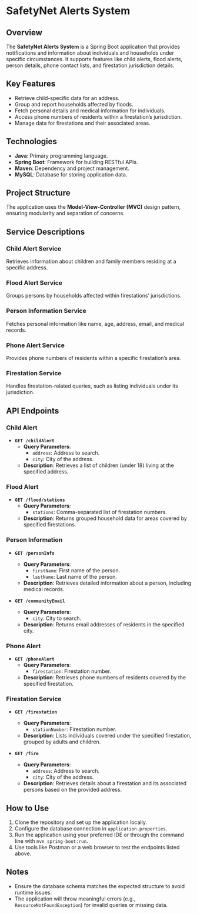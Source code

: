 # SafetyNet Alerts System

## Overview
The **SafetyNet Alerts System** is a Spring Boot application that provides notifications and information about individuals and households under specific circumstances. It supports features like child alerts, flood alerts, person details, phone contact lists, and firestation jurisdiction details.

## Key Features
- Retrieve child-specific data for an address.
- Group and report households affected by floods.
- Fetch personal details and medical information for individuals.
- Access phone numbers of residents within a firestation’s jurisdiction.
- Manage data for firestations and their associated areas.

## Technologies
- **Java**: Primary programming language.
- **Spring Boot**: Framework for building RESTful APIs.
- **Maven**: Dependency and project management.
- **MySQL**: Database for storing application data.

## Project Structure
The application uses the **Model-View-Controller (MVC)** design pattern, ensuring modularity and separation of concerns.

## Service Descriptions
### Child Alert Service
Retrieves information about children and family members residing at a specific address.

### Flood Alert Service
Groups persons by households affected within firestations’ jurisdictions.

### Person Information Service
Fetches personal information like name, age, address, email, and medical records.

### Phone Alert Service
Provides phone numbers of residents within a specific firestation’s area.

### Firestation Service
Handles firestation-related queries, such as listing individuals under its jurisdiction.

## API Endpoints
### Child Alert
- **`GET /childAlert`**
    - **Query Parameters**:
        - `address`: Address to search.
        - `city`: City of the address.
    - **Description**: Retrieves a list of children (under 18) living at the specified address.

### Flood Alert
- **`GET /flood/stations`**
    - **Query Parameters**:
        - `stations`: Comma-separated list of firestation numbers.
    - **Description**: Returns grouped household data for areas covered by specified firestations.

### Person Information
- **`GET /personInfo`**
    - **Query Parameters**:
        - `firstName`: First name of the person.
        - `lastName`: Last name of the person.
    - **Description**: Retrieves detailed information about a person, including medical records.

- **`GET /communityEmail`**
    - **Query Parameters**:
        - `city`: City to search.
    - **Description**: Returns email addresses of residents in the specified city.

### Phone Alert
- **`GET /phoneAlert`**
    - **Query Parameters**:
        - `firestation`: Firestation number.
    - **Description**: Retrieves phone numbers of residents covered by the specified firestation.

### Firestation Service
- **`GET /firestation`**
    - **Query Parameters**:
        - `stationNumber`: Firestation number.
    - **Description**: Lists individuals covered under the specified firestation, grouped by adults and children.

- **`GET /fire`**
    - **Query Parameters**:
        - `address`: Address to search.
        - `city`: City of the address.
    - **Description**: Retrieves details about a firestation and its associated persons based on the provided address.

## How to Use
1. Clone the repository and set up the application locally.
2. Configure the database connection in `application.properties`.
3. Run the application using your preferred IDE or through the command line with `mvn spring-boot:run`.
4. Use tools like Postman or a web browser to test the endpoints listed above.

## Notes
- Ensure the database schema matches the expected structure to avoid runtime issues.
- The application will throw meaningful errors (e.g., `ResourceNotFoundException`) for invalid queries or missing data.
